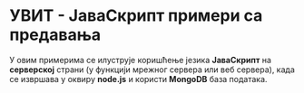 # УВИТ - ЈаваСкрипт примери са предавања

У овим примерима се илуструје коришћење језика **ЈаваСкрипт** на **серверској** страни (у функцији мрежног сервера или веб сервера), када се извршава у оквиру **node.js** и користи **MongoDB**  база података.